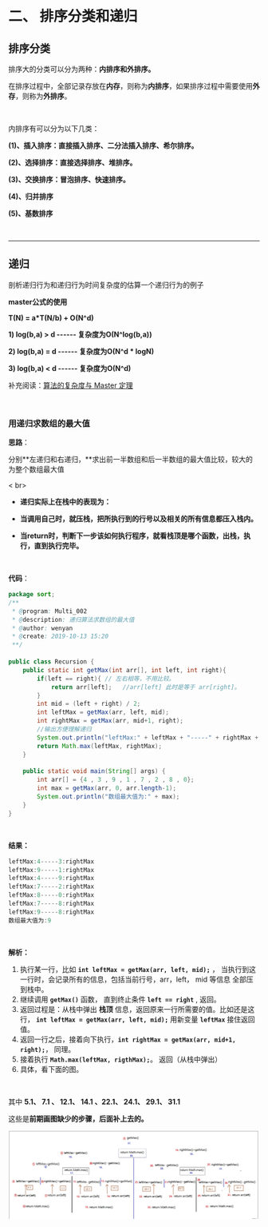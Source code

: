 # 二、 排序分类和递归



## 排序分类



排序大的分类可以分为两种：**内排序和外排序。**

在排序过程中，全部记录存放在**内存**，则称为**内排序**，如果排序过程中需要使用**外存**，则称为**外排序**。

 <br>



内排序有可以分为以下几类：

  **(1)、插入排序：直接插入排序、二分法插入排序、希尔排序。**

  **(2)、选择排序：直接选择排序、堆排序。**

  **(3)、交换排序：冒泡排序、快速排序。**

  **(4)、归并排序**

  **(5)、基数排序**

<br>



****

## 递归

剖析递归行为和递归行为时间复杂度的估算一个递归行为的例子

**master公式的使用**

**T(N) = a\*T(N/b) + O(N^d)**

**1) log(b,a) > d   ------   复杂度为O(N^log(b,a))**

**2) log(b,a) = d   ------   复杂度为O(N^d \* logN)**

**3) log(b,a) < d   ------   复杂度为O(N^d)**

补充阅读：[算法的复杂度与 Master 定理](https://blog.gocalf.com/algorithm-complexity-and-master-theorem)

 <br>



### 用递归求数组的最大值

**思路**：

分别**左递归和右递归，**求出前一半数组和后一半数组的最大值比较，较大的为整个数组最大值

< br>



- **递归实际上在栈中的表现为：**

- **当调用自己时，就压栈，把所执行到的行号以及相关的所有信息都压入栈内。**

- **当return时，判断下一步该如何执行程序，就看栈顶是哪个函数，出栈，执行，直到执行完毕。**

<br>

**代码**：

```java
package sort;
/**
 * @program: Multi_002
 * @description: 递归算法求数组的最大值
 * @author: wenyan
 * @create: 2019-10-13 15:20
 **/

public class Recursion {
    public static int getMax(int arr[], int left, int right){
        if(left == right){ // 左右相等，不用比较。
            return arr[left];   //arr[left] 此时是等于 arr[right]。
        }
        int mid = (left + right) / 2;
        int leftMax = getMax(arr, left, mid);
        int rightMax = getMax(arr, mid+1, right);
        //输出方便理解递归
        System.out.println("leftMax:" + leftMax + "-----" + rightMax + ":rightMax");
        return Math.max(leftMax, rightMax);
    }

    public static void main(String[] args) {
        int arr[] = {4 , 3 , 9 , 1 , 7 , 2 , 8 , 0};
        int max = getMax(arr, 0, arr.length-1);
        System.out.println("数组最大值为:" + max);
    }
}
```

<br>

**结果：**

```java
leftMax:4-----3:rightMax
leftMax:9-----1:rightMax
leftMax:4-----9:rightMax
leftMax:7-----2:rightMax
leftMax:8-----0:rightMax
leftMax:7-----8:rightMax
leftMax:9-----8:rightMax
数组最大值为:9
```



<br>

**解析：**

1. 执行某一行，比如 **`int leftMax = getMax(arr, left, mid);`** ， 当执行到这一行时，会记录所有的信息，包括当前行号，arr，left， mid 等信息 全部压到栈中。
2. 继续调用 **`getMax()`** 函数， 直到终止条件 **`left == right`** , 返回。
3. 返回过程是：从栈中弹出 **栈顶** 信息，返回原来一行所需要的值。比如还是这行， **`int leftMax = getMax(arr, left, mid);`**  用新变量 **`leftMax`** 接住返回值。
4. 返回一行之后，接着向下执行，**`int rightMax = getMax(arr, mid+1, right);`**， 同理。
5. 接着执行 **`Math.max(leftMax, rigthMax);`**。 返回（从栈中弹出）
6. 具体，看下面的图。

<br>



其中 **5.1、 7.1 、 12.1、 14.1 、22.1、 24.1、 29.1、 31.1**

这些是**前期画图缺少的步骤，后面补上去的。**

![image](images/求数组最大值的递归图.jpg)







<br>

<br>









